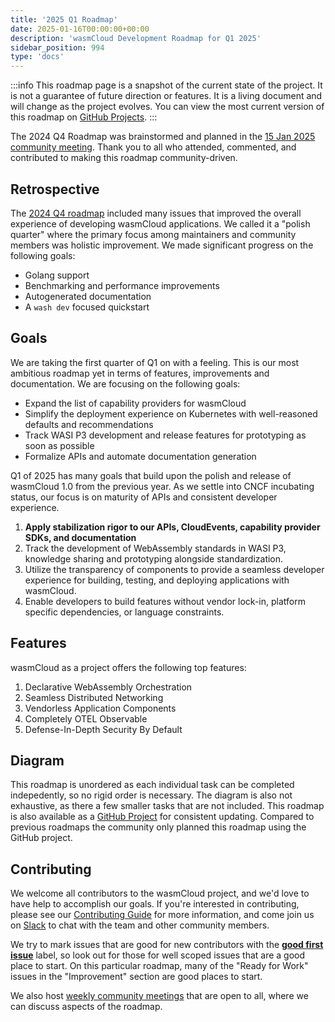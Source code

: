 ```yaml
---
title: '2025 Q1 Roadmap'
date: 2025-01-16T00:00:00+00:00
description: 'wasmCloud Development Roadmap for Q1 2025'
sidebar_position: 994
type: 'docs'
---
```


:::info
This roadmap page is a snapshot of the current state of the project. It is not a guarantee of future direction or features. It is a living document and will change as the project evolves. You can view the most current version of this roadmap on [GitHub Projects](https://github.com/orgs/wasmCloud/projects/7/views/13).
:::

The 2024 Q4 Roadmap was brainstormed and planned in the [15 Jan 2025 community meeting](/community/2025/01/15/community-meeting). Thank you to all who attended, commented, and contributed to making this roadmap community-driven.

## Retrospective

The [2024 Q4 roadmap](/docs/roadmap/2024-q4.md) included many issues that improved the overall experience of developing wasmCloud applications. We called it a "polish quarter" where the primary focus among maintainers and community members was holistic improvement. We made significant progress on the following goals:
- Golang support
- Benchmarking and performance improvements
- Autogenerated documentation
- A `wash dev` focused quickstart

## Goals

We are taking the first quarter of Q1 on with a feeling. This is our most ambitious roadmap yet in terms of features, improvements and documentation. We are focusing on the following goals:
- Expand the list of capability providers for wasmCloud
- Simplify the deployment experience on Kubernetes with well-reasoned defaults and recommendations
- Track WASI P3 development and release features for prototyping as soon as possible
- Formalize APIs and automate documentation generation

Q1 of 2025 has many goals that build upon the polish and release of wasmCloud 1.0 from the previous year. As we settle into CNCF incubating status, our focus is on maturity of APIs and consistent developer experience.

1. **Apply stabilization rigor to our APIs, CloudEvents, capability provider SDKs, and documentation**
1. Track the development of WebAssembly standards in WASI P3, knowledge sharing and prototyping alongside standardization.
1. Utilize the transparency of components to provide a seamless developer experience for building, testing, and deploying applications with wasmCloud.
1. Enable developers to build features without vendor lock-in, platform specific dependencies, or language constraints.

## Features

wasmCloud as a project offers the following top features:

1. Declarative WebAssembly Orchestration
1. Seamless Distributed Networking
1. Vendorless Application Components
1. Completely OTEL Observable
1. Defense-In-Depth Security By Default

## Diagram

This roadmap is unordered as each individual task can be completed indepedently, so no rigid order is necessary. The diagram is also not exhaustive, as there a few smaller tasks that are not included. This roadmap is also available as a [GitHub Project](https://github.com/orgs/wasmCloud/projects/7/views/13) for consistent updating. Compared to previous roadmaps the community only planned this roadmap using the GitHub project.

## Contributing

We welcome all contributors to the wasmCloud project, and we'd love to have help to accomplish our goals. If you're interested in contributing, please see our [Contributing Guide](https://github.com/wasmCloud/wasmCloud/blob/main/CONTRIBUTING.md) for more information, and come join us on [Slack](https://slack.wasmcloud.com) to chat with the team and other community members.

We try to mark issues that are good for new contributors with the [**good first issue**](https://github.com/wasmCloud/wasmCloud/contribute) label, so look out for those for well scoped issues that are a good place to start. On this particular roadmap, many of the "Ready for Work" issues in the "Improvement" section are good places to start.

We also host [weekly community meetings](https://calendar.google.com/calendar/u/0/embed?src=c_6cm5hud8evuns4pe5ggu3h9qrs@group.calendar.google.com) that are open to all, where we can discuss aspects of the roadmap.
